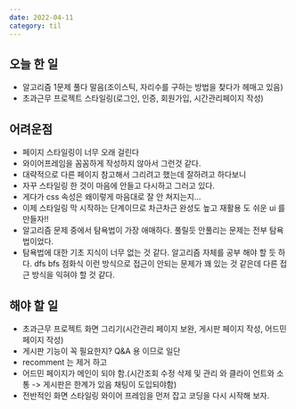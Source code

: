 ```yaml
---
date: 2022-04-11
category: til
---
```


## 오늘 한 일

- 알고리즘 1문제 풀다 말음(조이스틱, 자리수를 구하는 방법을 찾다가 헤매고 있음)
- 초과근무 프로젝트 스타일링(로그인, 인증, 회원가입, 시간관리페이지 작성)

## 어려운점

- 페이지 스타일링이 너무 오래 걸린다
- 와이어프레임을 꼼꼼하게 작성하지 않아서 그런것 같다.
- 대략적으로 다른 페이지 참고해서 그리려고 했는데 잘하려고 하다보니
- 자꾸 스타일링 한 것이 마음에 안들고 다시하고 그러고 있다.
- 게다가 css 속성은 왜이렇게 마음대로 잘 안 쳐지는지...
- 이제 스타일링 막 시작하는 단계이므로 차근차근 완성도 높고 재활용 도 쉬운 ui 를 만들자!!
- 알고리즘 문제 중에서 탐욕법이 가장 애매하다. 풀릴듯 안풀리는 문제는 전부 탐욕법이었다.
- 탐욕법에 대한 기초 지식이 너무 없는 것 같다. 알고리즘 자체를 공부 해야 할 듯 하다. dfs bfs 점화식 이런 방식으로 접근이 안되는 문제가 꽤 있는 것 같은데 다른 접근 방식을 익혀야 할 것 같다.

## 해야 할 일

- 초과근무 프로젝트 화면 그리기(시간관리 페이지 보완, 게시판 페이지 작성, 어드민 페이지 작성)
- 게시판 기능이 꼭 필요한지? Q&A 용 이므로 일단
- recomment 는 제거 하고
- 어드민 페이지가 메인이 되야 함.(시간조회 수정 삭제 및 관리 와 클라이 언트와 소통 -> 게시판은 한계가 있음 채팅이 도입되야함)
- 전반적인 화면 스타일링 와이어 프레임을 먼저 잡고 코딩을 다시 시작해 보자.
